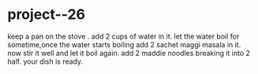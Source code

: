 # project--26
keep a pan on the stove .
add 2 cups of water in it.
let the water boil for sometime,once the water starts boiling add 2 sachet maggi masala in it.
now stir it well and let it boil again.
add 2 maddie noodles breaking it into 2 half.
your dish is ready.

